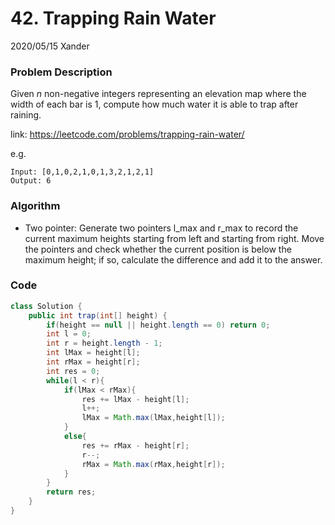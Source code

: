 # 42. Trapping Rain Water

2020/05/15 Xander

### Problem Description

Given *n* non-negative integers representing an elevation map where the width of each bar is 1, compute how much water it is able to trap after raining.

link: https://leetcode.com/problems/trapping-rain-water/



e.g.

```
Input: [0,1,0,2,1,0,1,3,2,1,2,1]
Output: 6
```



### Algorithm 

* Two pointer: Generate two pointers l_max and r_max to record the current maximum heights starting from left and starting from right. Move the pointers and check whether the current position is below the maximum height; if so, calculate the difference and add it to the answer. 

  

### Code

```java
class Solution {
    public int trap(int[] height) {
        if(height == null || height.length == 0) return 0;
        int l = 0;
        int r = height.length - 1;
        int lMax = height[l];
        int rMax = height[r];
        int res = 0;
        while(l < r){
            if(lMax < rMax){
                res += lMax - height[l];
                l++;
                lMax = Math.max(lMax,height[l]);
            }
            else{
                res += rMax - height[r];
                r--;
                rMax = Math.max(rMax,height[r]);
            }
        }
        return res;
    }
}
        
```

